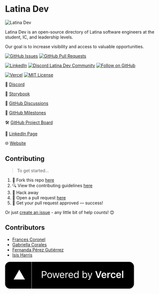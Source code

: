 # Latina Dev

<img alt="Latina Dev" src="https://i.imgur.com/F74wg60.png" width="500" />

Latina Dev is an open-source directory of Latina software engineers at the student, IC, and leadership levels.

Our goal is to increase visibility and access to valuable opportunities.

[![GitHub Issues](https://img.shields.io/github/issues/Latina-Dev/latina-dev.svg?style=for-the-badge)](https://github.com/Latina-Dev/latina-dev/issues) [![GitHub Pull Requests](https://img.shields.io/github/issues-pr/Latina-Dev/latina-dev.svg?style=for-the-badge)](https://github.com/Latina-Dev/latina-dev/pulls)

[![LinkedIn](https://img.shields.io/badge/-LinkedIn-0e76a8?style=for-the-badge&logo=Linkedin&logoColor=white)](https://linkedin.com/company/latina-dev) [![Discord Latina Dev Community](https://dcbadge.vercel.app/api/server/xzHDhxsQAQ)](https://discord.gg/xzHDhxsQAQ) [![Follow on GitHub](https://img.shields.io/github/followers/Latina-Dev?logo=github&style=for-the-badge&color=black)](https://github.com/Latina-Dev?tab=followers)

[![Vercel](https://therealsujitk-vercel-badge.vercel.app/?app=Latina-Dev&style=for-the-badge)](https://vercel.com/latina-dev/latina-dev) [![MIT License](https://img.shields.io/github/license/Latina-Dev/latina-dev.svg?style=for-the-badge)](http://badges.mit-license.org)

👾 [Discord](https://discord.gg/xzHDhxsQAQ)

🎨 [Storybook](https://www.chromatic.com/library?appId=6472ce8643c60096810af8c0)

💬 [GitHub Discussions](https://github.com/orgs/Latina-Dev/discussions)

🎯 [GitHub Milestones](https://github.com/Latina-Dev/latina-dev/milestones)

🛠️ [GitHub Project Board](https://github.com/orgs/Latina-Dev/projects/1)

💼 [LinkedIn Page](https://linkedin.com/company/latina-dev)

🌐 [Website](https://latina.dev)

## Contributing

> To get started...

1. 🍴 Fork this repo [here](https://github.com/Latina-Dev/latina-dev/fork)
2. 🔍 View the contributing guidelines [here](https://github.com/Latina-Dev/latina-dev/blob/main/.github/CONTRIBUTING.md)
3. 🔨 Hack away
4. 🔧 Open a pull request [here](https://github.com/Latina-Dev/latina-dev/compare)
5. 🎉 Get your pull request approved — success!

Or just [create an issue](https://github.com/Latina-Dev/latina-dev/issues/new/choose) - any little bit of help counts! 😊

## Contributors

- [Frances Coronel](https://github.com/FrancesCoronel)
- [Gabriella Corales](https://github.com/EllaCodes4)
- [Fernanda Pérez Gutiérrez](https://github.com/fernperezg97)
- [Isis Harris](https://github.com/latinadeveloper)

[![Powered by Vercel](/public/img/logos/vercel.svg "Vercel")](https://vercel.com?utm_source=latina-dev&utm_campaign=oss)
